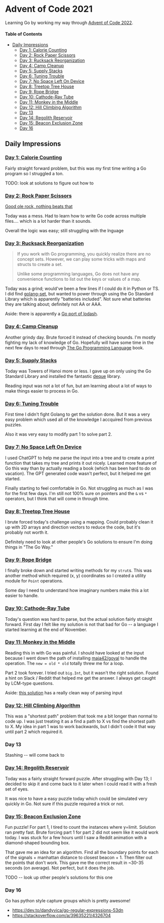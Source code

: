 # Advent of Code 2021

Learning Go by working my way through [Advent of Code 2022](https://adventofcode.com/2022).

#### Table of Contents

- [Daily Impressions](#daily-impressions)
  - [Day 1: Calorie Counting](#day-1-calorie-counting)
  - [Day 2: Rock Paper Scissors](#day-2-rock-paper-scissors)
  - [Day 3: Rucksack Reorganization](#day-3-rucksack-reorganization)
  - [Day 4: Camp Cleanup](#day-4-camp-cleanup)
  - [Day 5: Supply Stacks](#day-5-supply-stacks)
  - [Day 6: Tuning Trouble](#day-6-tuning-trouble)
  - [Day 7: No Space Left On Device](#day-7-no-space-left-on-device)
  - [Day 8: Treetop Tree House](#day-8-treetop-tree-house)
  - [Day 9: Rope Bridge](#day-9-rope-bridge)
  - [Day 10: Cathode-Ray Tube](#day-10-cathode-ray-tube)
  - [Day 11: Monkey in the Middle](#day-11-monkey-in-the-middle)
  - [Day 12: Hill Climbing Algorithm](#day-12-hill-climbing-algorithm)
  - [Day 13](#day-13)
  - [Day 14: Regolith Reservoir](#day-14-regolith-reservoir)
  - [Day 15: Beacon Exclusion Zone](#day-15-beacon-exclusion-zone)
  - [Day 16](#day-16)

## Daily Impressions

### [Day 1: Calorie Counting](https://adventofcode.com/2022/day/1)

Fairly straight forward problem, but this was my first time writing a Go program so I struggled a ton.

TODO: look at solutions to figure out how to

### [Day 2: Rock Paper Scissors](https://adventofcode.com/2022/day/2)

[Good ole rock, nothing beats that](https://www.youtube.com/watch?v=b0SoKWLkmLU)

Today was a mess. Had to learn how to write Go code across multiple files.... which is a lot harder than it sounds.

Overall the logic was easy; still struggling with the lnguage

### [Day 3: Rucksack Reorganization](https://adventofcode.com/2022/day/3)

> If you work with Go programming, you quickly realize there are no concept sets. However, we can play some tricks with maps and structs to create a set.
>
> Unlike some programming languages, Go does not have any convenience functions to list out the keys or values of a map.

Today was a grind; would've been a few lines if I could do it in Python or TS. I did find [golang-set](https://github.com/deckarep/golang-set), but wanted to power through using the Go Standard Library which is apparently "batteries included". Not sure what batteries they are talking about; definitely not AA or AAA.

Aside: there is apparently a [Go port of lodash](https://github.com/samber/lo).

### [Day 4: Camp Cleanup](https://adventofcode.com/2022/day/4)

Another grindy day. Brute forced it instead of checking bounds. I'm mostly fighting my lack of knowledge of Go. Hopefully will have some time in the next few days to read through [The Go Programming Language](https://www.gopl.io/) book.

### [Day 5: Supply Stacks](https://adventofcode.com/2022/day/5)

Today was Towers of Hanoi more or less. I gave up on only using the Go Standard Library and installed the fantastic [deque](https://pkg.go.dev/github.com/gammazero/deque@v0.2.1) library.

Reading input was not a lot of fun, but am learning about a lot of ways to make things easier to process in Go.

### [Day 6: Tuning Trouble](https://adventofcode.com/2022/day/6)

First time I didn't fight Golang to get the solution done. But it was a very easy problem which used all of the knowledge I accquired from previous puzzles.

Also it was very easy to modify part 1 to solve part 2.

### [Day 7: No Space Left On Device](https://adventofcode.com/2022/day/7)

I used ChatGPT to help me parse the input into a tree and to create a print function that takes my tree and prints it out nicely. Learned more feature of Go this way than by actually reading a book (which has been hard to do on vacation). The GPT generated code wasn't perfect, but it helped me get started.

Finally starting to feel comfortable in Go. Not struggling as much as I was for the first few days. I'm still not 100% sure on pointers and the `&` vs `*` operators, but I think that will come in through time.

### [Day 8: Treetop Tree House](https://adventofcode.com/2022/day/8)

I brute forced today's challenge using a mapping. Could probably clean it up with 2D arrays and direction vectors to reduce the code, but it's probably not worth it.

Definitely need to look at other people's Go solutions to ensure I'm doing things in "The Go Way."

### [Day 9: Rope Bridge](https://adventofcode.com/2022/day/9)

I finally broke down and started writing methods for my `strut`s. This was another method which required (x, y) coordinates so I created a utility module for `Point` operations.

Some day I need to understand how imaginary numbers make this a lot easier to handle.

### [Day 10: Cathode-Ray Tube](https://adventofcode.com/2022/day/10)

Today's question was hard to parse, but the actual solution fairly straight forward. First day I felt like my solution is not that bad for Go -- a language I started learning at the end of November.

### [Day 11: Monkey in the Middle](https://adventofcode.com/2022/day/11)

Reading this in with Go was painful. I should have looked at the input because I went down the path of installing [maja42/goval](github.com/maja42/goval) to handle the operation. The `new = old * old` totally threw me for a loop.

Part 2 took forever. I tried out `big.Int`, but it wasn't the right solution. Found a hint on Slack / Reddit that helped me get the answer. I always get caught by LCM-type questions.

Aside: [this solution](https://github.com/mnml/aoc/blob/main/2022/11/1.go) has a really clean way of parsing input

### [Day 12: Hill Climbing Algorithm](https://adventofcode.com/2022/day/12)

This was a "shortest path" problem that took me a bit longer than normal to code up. I was just treating it as a find a path to X vs find the shortest path to X. My idea in part 1 was to work backwards, but I didn't code it that way until part 2 which required it.

### Day 13

Stashing -- will come back to

### [Day 14: Regolith Reservoir](https://adventofcode.com/2022/day/14)

Today was a fairly straight forward puzzle. After struggling with Day 13; I decided to skip it and come back to it later when I could read it with a fresh set of eyes.

It was nice to have a easy puzzle today which could be simulated very quickly in Go. Not sure if this puzzle required a trick or not.

### [Day 15: Beacon Exclusion Zone](https://adventofcode.com/2022/day/15)

Fun puzzle! For part 1, I tired to count the instances where y=limit. Solution ran pretty fast. Brute forcing part 1 for part 2 did not seem like it would work today. I was stuck for a few hours until I saw a Reddit animation with a diamond-shaped bounding box.

That gave me an idea for an algorithm. Find all the boundary points for each of the signals + manhattan distance to closest beacon + 1. Then filter out the points that don't work. This gave me the correct result in ~30-35 seconds (on average). Not perfect, but it does the job.

TODO -- look up other people's solutions for this one

### Day 16

Go has python style capture groups which is pretty awesome!

- https://dev.to/dandyvica/go-regular-expressions-53dn
- https://stackoverflow.com/a/39635221/4326704
